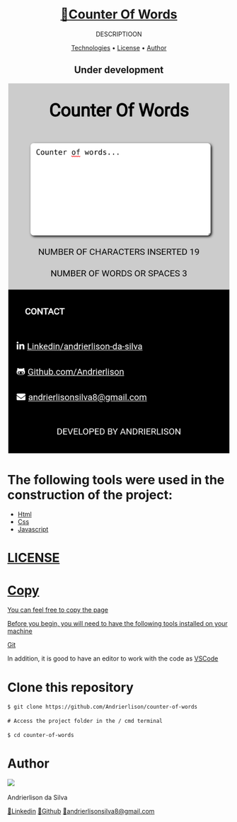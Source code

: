 <h1 align="center">
    <a href="https://andrierlison.github.io/counter-of-words/">🔗Counter Of Words</a>
</h1>

<p align="center">DESCRIPTIOON</p>

<p align="center">
    <a href="#technologies">Technologies</a> •
    <a href="#license">License</a> •
    <a href="#author">Author</a>
</p>

<h2 align="center">Under development</h2>

<p align="center">
    <img alt="Banner" title="Banner" src="images/banner.png" width="500"/>
</p>

<h1 id="technologies">The following tools were used in the construction of the project:</h1>

- [Html](https://developer.mozilla.org/pt-BR/docs/Web/HTML)
- [Css](https://developer.mozilla.org/pt-BR/docs/Web/CSS)
- [Javascript](https://developer.mozilla.org/pt-BR/docs/Aprender/JavaScript)

<h1 id="technologies"><a href="https://github.com/Andrierlison/counter-of-words/blob/master/LICENSE" target="_blank">LICENSE</h1>

<h1>Copy</h1>
<p>You can feel free to copy the page</p>

<p>Before you begin, you will need to have the following tools installed on your machine</p>
<a href="https://git-scm.com">Git</a>
<p>In addition, it is good to have an editor to work with the code as <a href="https://code.visualstudio.com/">VSCode</a></p>

<h1>Clone this repository</h1>

```
$ git clone https://github.com/Andrierlison/counter-of-words

# Access the project folder in the / cmd terminal

$ cd counter-of-words
```

<h1 id="author">Author</h1>
<img 
src="https://avatars1.githubusercontent.com/u/58059077?s=460&u=fe7710f54c3de191e906a30fd79877cecd312e9b&v=4"
width="100px"
/>
<p>Andrierlison da Silva</p>
<a href="https://www.linkedin.com/in/andrierlison-da-silva-916775190/">🔗Linkedin</a>
<a href="https://github.com/Andrierlison">🔗Github</a>
<a href="mailto:andrierlisonsilva8@gmail.com"><i class="fas fa-envelope"></i>🔗andrierlisonsilva8@gmail.com</a>
